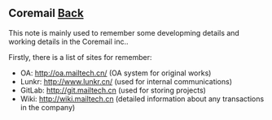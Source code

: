 ## Coremail	[Back](./../summary.md)

This note is mainly used to remember some developming details and working details in the Coremail inc..

Firstly, there is a list of sites for remember:

- OA: http://oa.mailtech.cn/ (OA system for original works)
- Lunkr: http://www.lunkr.cn/ (used for internal communications)
- GitLab: http://git.mailtech.cn (used for storing projects)
- Wiki: http://wiki.mailtech.cn (detailed information about any transactions in the company)
